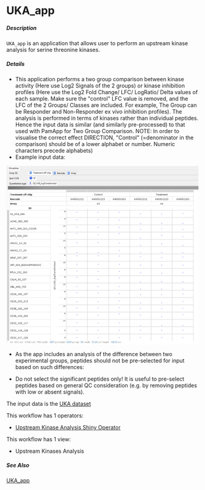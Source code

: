 # UKA_app

##### Description

`UKA_app` is an application that allows user to perform an upstream kinase analysis for serine threonine kinases.

##### Details

* This application performs a two group comparison between kinase activity (Here use Log2 Signals of the 2 groups) or kinase inhibition profiles (Here use the Log2 Fold Change/ LFC/ LogRatio/ Delta values of each sample. Make sure the "control" LFC value is removed, and the LFC of the 2 Groups/ Classes are included. For example, The Group can be Responder and Non-Responder ex vivo inhibition profiles). The analysis is performed in terms of kinases rather than individual peptides. Hence the input data is similar (and similarly pre-processed) to that used with PamApp for Two Group Comparison. NOTE: In order to visualise the correct effect DIRECTION, "Control" (=denominator in the comparison) should be of a lower alphabet or number. Numeric characters precede alphabets)
* Example input data:
<img src="input.png" alt="input view"/>

* As the app includes an analysis of the difference between two experimental groups, peptides should not be pre-selected for input based on such differences:
 - Do not select the significant peptides only!
It is useful to pre-select peptides based on general QC consideration (e.g. by removing peptides with low or absent signals).

The input data is the [UKA dataset](https://tercen.com/r/ebd643c3119c715cacdef627bb88a5a7)

This workflow has 1 operators:

* [Upstream Kinase Analysis Shiny Operator](https://github.com/tercen/upstream_kinase_analysis_shiny_operator)

This workflow has 1 view:
* Upstream Kinases Analysis

##### See Also

[UKA_app](https://github.com/tercen/UKA_app)
